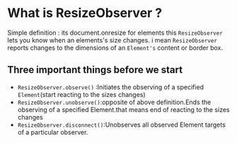 # What is ResizeObserver ?

Simple definition : its document.onresize for elements
this `ResizeObserver` lets you know when an elements's size changes.
i mean `ResizeObserver` reports changes to the dimensions of an `Element's` content or border box.

## Three important things before we start

- `ResizeObserver.observe()` :Initiates the observing of a specified `Element`(start reacting to the sizes changes)
- `ResizeObserver.unobserve()`:opposite of above definition.Ends the observing of a specified Element.that means end of reacting to the sizes changes
- `ResizeObserver.disconnect()`:Unobserves all observed Element targets of a particular observer.
